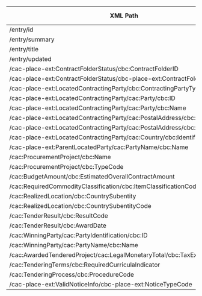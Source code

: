 | XML Path | Ontology Property | Entity Class | Related Entity Class | Subject Generation | Join Condition | Datatype | Function Name | Function Output |
| --- | --- | --- | --- | --- | --- | --- | --- | --- |
| /entry/id | :hasID | :ProcurementObject |  | uuid() |  | string |  | <uuid> |
| /entry/summary | :hasDescription | :ProcurementObject |  | concat("Summary: ", /entry/summary) |  | string |  | |
| /entry/title | :hasTitle | :ProcurementObject |  | /entry/title |  | string |  |  |
| /entry/updated | :hasDispatchDate | :Document |  | /entry/updated |  | dateTime |  | |
| /cac-place-ext:ContractFolderStatus/cbc:ContractFolderID | :hasID | :ContractFolder |  | /cac-place-ext:ContractFolderStatus/cbc:ContractFolderID |  |  |  | |
| /cac-place-ext:ContractFolderStatus/cbc-place-ext:ContractFolderStatusCode | :hasStatusCode | :ContractFolderStatus | :ContractFolder | /cac-place-ext:ContractFolderStatus/cbc-place-ext:ContractFolderStatusCode |  |  |  | |
| /cac-place-ext:LocatedContractingParty/cbc:ContractingPartyTypeCode | :hasTypeCode | :ContractingParty | :LocatedContractingParty | /cac-place-ext:LocatedContractingParty/cbc:ContractingPartyTypeCode |  |  |  | |
| /cac-place-ext:LocatedContractingParty/cac:Party/cbc:ID | :hasID | :Party | :LocatedContractingParty | /cac-place-ext:LocatedContractingParty/cac:Party/cbc:ID |  |  |  | |
| /cac-place-ext:LocatedContractingParty/cac:Party/cbc:Name | :hasName | :Party | :LocatedContractingParty | /cac-place-ext:LocatedContractingParty/cac:Party/cbc:Name |  |  |  |  |
| /cac-place-ext:LocatedContractingParty/cac:PostalAddress/cbc:CityName | :hasCityName | :PostalAddress | :LocatedContractingParty | /cac-place-ext:LocatedContractingParty/cac:PostalAddress/cbc:CityName |  |  |  |  |
| /cac-place-ext:LocatedContractingParty/cac:PostalAddress/cbc:PostalZone | :hasPostalZone | :PostalAddress | :LocatedContractingParty | /cac-place-ext:LocatedContractingParty/cac:PostalAddress/cbc:PostalZone |  |  |  |  |
| /cac-place-ext:LocatedContractingParty/cac:Country/cbc:IdentificationCode | :hasCountryCode | :Country | :LocatedContractingParty | /cac-place-ext:LocatedContractingParty/cac:Country/cbc:IdentificationCode |  | string |  | country_code |
| /cac-place-ext:ParentLocatedParty/cac:PartyName/cbc:Name | :hasName | :Party | :ParentLocatedParty | /cac-place-ext:ParentLocatedParty/cac:PartyName/cbc:Name |  |  |  |  |
| /cac:ProcurementProject/cbc:Name | :hasName | :ProcurementProject |  | /cac:ProcurementProject/cbc:Name |  | string |  |  |
| /cac:ProcurementProject/cbc:TypeCode | :hasTypeCode | :ProcurementProject |  | /cac:ProcurementProject/cbc:TypeCode |  | string |  | |
| /cac:BudgetAmount/cbc:EstimatedOverallContractAmount | :hasEstimatedAmount | :BudgetAmount | :ProcurementProject | /cac:BudgetAmount/cbc:EstimatedOverallContractAmount |  |  |  | |
| /cac:RequiredCommodityClassification/cbc:ItemClassificationCode | :hasItemClassificationCode | :RequiredCommodityClassification | :ProcurementProject | /cac:RequiredCommodityClassification/cbc:ItemClassificationCode |  |  |  | |
| /cac:RealizedLocation/cbc:CountrySubentity | :hasCountrySubentity | :RealizedLocation | :ProcurementProject | /cac:RealizedLocation/cbc:CountrySubentity |  |  |  | |
| /cac:RealizedLocation/cbc:CountrySubentityCode | :hasCountrySubentityCode | :RealizedLocation | :ProcurementProject | /cac:RealizedLocation/cbc:CountrySubentityCode |  |  |  | |
| /cac:TenderResult/cbc:ResultCode | :hasResultCode | :TenderResult | :ProcurementProject | /cac:TenderResult/cbc:ResultCode |  |  |  | |
| /cac:TenderResult/cbc:AwardDate | :hasAwardDate | :TenderResult | :ProcurementProject | /cac:TenderResult/cbc:AwardDate |  | dateTime |  | |
| /cac:WinningParty/cac:PartyIdentification/cbc:ID | :hasID | :WinningParty | :TenderResult | /cac:WinningParty/cac:PartyIdentification/cbc:ID |  |  |  | |
| /cac:WinningParty/cac:PartyName/cbc:Name | :hasName | :WinningParty | :TenderResult | /cac:WinningParty/cac:PartyName/cbc:Name |  |  |  |  |
| /cac:AwardedTenderedProject/cac:LegalMonetaryTotal/cbc:TaxExclusiveAmount | :hasTaxExclusiveAmount | :AwardedTenderedProject | :TenderResult | /cac:AwardedTenderedProject/cac:LegalMonetaryTotal/cbc:TaxExclusiveAmount |  |  |  | |
| /cac:TenderingTerms/cbc:RequiredCurriculaIndicator | :hasRequiredCurriculaIndicator | :TenderingTerms | :ProcurementProject | /cac:TenderingTerms/cbc:RequiredCurriculaIndicator |  |  |  |  |
| /cac:TenderingProcess/cbc:ProcedureCode | :hasProcedureCode | :TenderingProcess | :ProcurementProject | /cac:TenderingProcess/cbc:ProcedureCode |  | |  | code |
| /cac-place-ext:ValidNoticeInfo/cbc-place-ext:NoticeTypeCode | :hasNoticeTypeCode | :ValidNoticeInfo | :ProcurementProject | /cac-place-ext:ValidNoticeInfo/cbc-place-ext:NoticeTypeCode |  | string |  |  |
